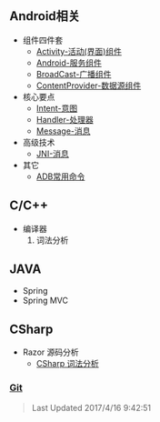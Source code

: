 ## Android相关
* 组件四件套 
	* [Activity-活动(界面)组件](https://iarray.github.io/blog/android/Activity) 
	* [Android-服务组件](https://iarray.github.io/blog/android/Service) 
	* [BroadCast-广播组件](https://iarray.github.io/blog/android/BroadCast)
	* [ContentProvider-数据源组件](https://iarray.github.io/blog/android/ContentProvider)
* 核心要点
	* [Intent-意图](https://iarray.github.io/blog/android/intent)
	* [Handler-处理器](https://iarray.github.io/blog/android/Handler)
	* [Message-消息](https://iarray.github.io/blog/android/Message)
* 高级技术
	* [JNI-消息](https://iarray.github.io/blog/android/JNI)
* 其它
	* [ADB常用命令](https://iarray.github.io/blog/android/ADB) 
## C/C++
* 编译器
	1. 词法分析 

## JAVA
* Spring
* Spring MVC

## CSharp
* Razor 源码分析
	* [CSharp 词法分析](https://iarray.github.io/blog/csharp/compiler/tokenizer)

### [Git](https://iarray.github.io/blog/git)


> Last Updated 2017/4/16 9:42:51 